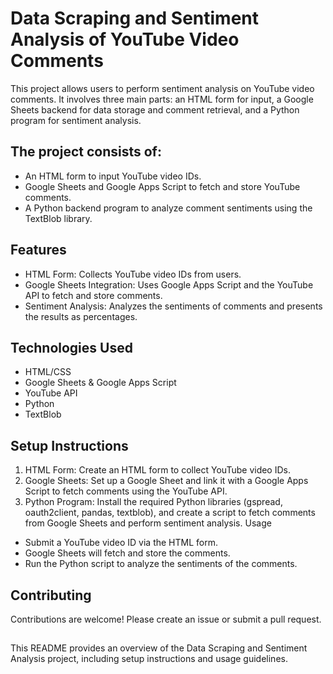 # Data Scraping and Sentiment Analysis of YouTube Video Comments
This project allows users to perform sentiment analysis on YouTube video comments. It involves three main parts: an HTML form for input, a Google Sheets backend for data storage and comment retrieval, and a Python program for sentiment analysis.

## The project consists of:

- An HTML form to input YouTube video IDs.
- Google Sheets and Google Apps Script to fetch and store YouTube comments.
- A Python backend program to analyze comment sentiments using the TextBlob library.

## Features
- HTML Form: Collects YouTube video IDs from users.
- Google Sheets Integration: Uses Google Apps Script and the YouTube API to fetch and store comments.
- Sentiment Analysis: Analyzes the sentiments of comments and presents the results as percentages.
##
## Technologies Used
- HTML/CSS
- Google Sheets & Google Apps Script
- YouTube API
- Python
- TextBlob

## Setup Instructions
1. HTML Form: Create an HTML form to collect YouTube video IDs.
2. Google Sheets: Set up a Google Sheet and link it with a Google Apps Script to fetch comments using the YouTube API.
3. Python Program: Install the required Python libraries (gspread, oauth2client, pandas, textblob), and create a script to fetch comments from Google Sheets and perform sentiment analysis.
Usage

- Submit a YouTube video ID via the HTML form.
- Google Sheets will fetch and store the comments.
- Run the Python script to analyze the sentiments of the comments.

## Contributing
Contributions are welcome! Please create an issue or submit a pull request.

##

This README provides an overview of the Data Scraping and Sentiment Analysis project, including setup instructions and usage guidelines.
